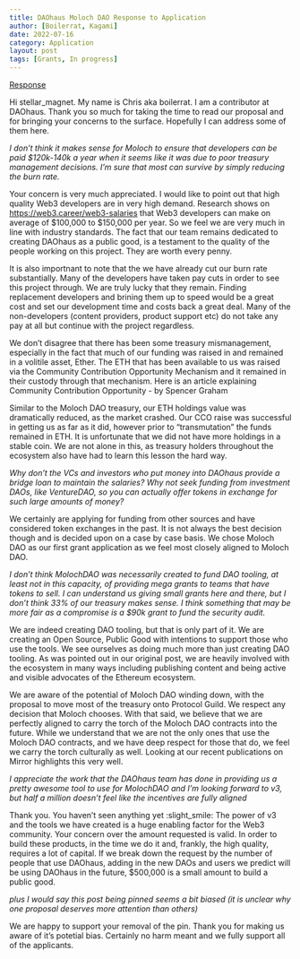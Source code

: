 ```yaml
---
title: DAOhaus Moloch DAO Response to Application
author: [Boilerrat, Kagami]
date: 2022-07-16
category: Application
layout: post
tags: [Grants, In progress]
---
```

[Response](https://forum.daohaus.club/t/moloch-grant-proposal-daohaus-v3/11277/7?u=boilerrat)

Hi stellar_magnet. My name is Chris aka boilerrat. I am a contributor at DAOhaus. Thank you so much for taking the time to read our proposal and for bringing your concerns to the surface. Hopefully I can address some of them here.

*I don’t think it makes sense for Moloch to ensure that developers can be paid $120k-140k a year when it seems like it was due to poor treasury management decisions. I’m sure that most can survive by simply reducing the burn rate.*

Your concern is very much appreciated. I would like to point out that high quality Web3 developers are in very high demand. Research shows on https://web3.career/web3-salaries that Web3 developers can make on average of $100,000 to $150,000 per year. So we feel we are very much in line with industry standards. The fact that our team remains dedicated to creating DAOhaus as a public good, is a testament to the quality of the people working on this project. They are worth every penny.

It is also importnant to note that the we have already cut our burn rate substantially. Many of the developers have taken pay cuts in order to see this project through. We are truly lucky that they remain. Finding replacement developers and brining them up to speed would be a great cost and set our development time and costs back a great deal. Many of the non-developers (content providers, product support etc) do not take any pay at all but continue with the project regardless.

We don’t disagree that there has been some treasury mismanagement, especially in the fact that much of our funding was raised in and remained in a volitile asset, Ether. The ETH that has been available to us was raised via the Community Contribution Opportunity Mechanism and it remained in their custody through that mechanism. Here is an article explaining Community Contribution Opportunity - by Spencer Graham

Similar to the Moloch DAO treasury, our ETH holdings value was dramatically reduced, as the market crashed. Our CCO raise was successful in getting us as far as it did, however prior to “transmutation” the funds remained in ETH. It is unfortunate that we did not have more holdings in a stable coin. We are not alone in this, as treasury holders throughout the ecosystem also have had to learn this lesson the hard way.

*Why don’t the VCs and investors who put money into DAOhaus provide a bridge loan to maintain the salaries? Why not seek funding from investment DAOs, like VentureDAO, so you can actually offer tokens in exchange for such large amounts of money?*

We certainly are applying for funding from other sources and have considered token exchanges in the past. It is not always the best decision though and is decided upon on a case by case basis. We chose Moloch DAO as our first grant application as we feel most closely aligned to Moloch DAO.

*I don’t think MolochDAO was necessarily created to fund DAO tooling, at least not in this capacity, of providing mega grants to teams that have tokens to sell. I can understand us giving small grants here and there, but I don’t think 33% of our treasury makes sense. I think something that may be more fair as a compromise is a $90k grant to fund the security audit.*

We are indeed creating DAO tooling, but that is only part of it. We are creating an Open Source, Public Good with intentions to support those who use the tools. We see ourselves as doing much more than just creating DAO tooling. As was pointed out in our original post, we are heavily involved with the ecosystem in many ways including publishing content and being active and visible advocates of the Ethereum ecosystem.

We are aware of the potential of Moloch DAO winding down, with the proposal to move most of the treasury onto Protocol Guild. We respect any decision that Moloch chooses. With that said, we believe that we are perfectly aligned to carry the torch of the Moloch DAO contracts into the future. While we understand that we are not the only ones that use the Moloch DAO contracts, and we have deep respect for those that do, we feel we carry the torch culturally as well. Looking at our recent publications on Mirror highlights this very well.

*I appreciate the work that the DAOhaus team has done in providing us a pretty awesome tool to use for MolochDAO and I’m looking forward to v3, but half a million doesn’t feel like the incentives are fully aligned*

Thank you. You haven’t seen anything yet :slight_smile: The power of v3 and the tools we have created is a huge enabling factor for the Web3 community. Your concern over the amount requested is valid. In order to build these products, in the time we do it and, frankly, the high quality, requires a lot of capital. If we break down the request by the number of people that use DAOhaus, adding in the new DAOs and users we predict will be using DAOhaus in the future, $500,000 is a small amount to build a public good.

*plus I would say this post being pinned seems a bit biased (it is unclear why one proposal deserves more attention than others)*

We are happy to support your removal of the pin. Thank you for making us aware of it’s potetial bias. Certainly no harm meant and we fully support all of the applicants.
